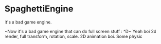 # SpaghettiEngine
It's a bad game engine.

~Now it's a bad game engine that can do full screen stuff : ^D~
Yeah boi 2d render, full transform, rotation, scale.
2D animation boi.
Some physic
